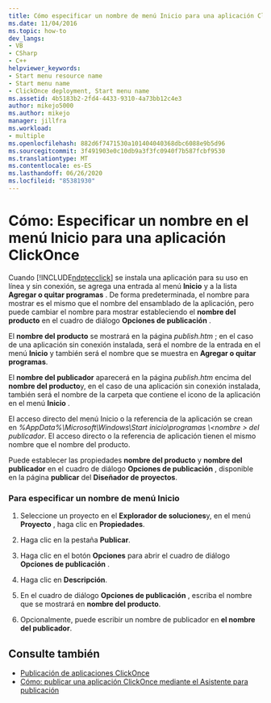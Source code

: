 ```yaml
---
title: Cómo especificar un nombre de menú Inicio para una aplicación ClickOnce | Microsoft Docs
ms.date: 11/04/2016
ms.topic: how-to
dev_langs:
- VB
- CSharp
- C++
helpviewer_keywords:
- Start menu resource name
- Start menu name
- ClickOnce deployment, Start menu name
ms.assetid: 4b5183b2-2fd4-4433-9310-4a73bb12c4e3
author: mikejo5000
ms.author: mikejo
manager: jillfra
ms.workload:
- multiple
ms.openlocfilehash: 882d6f7471530a101404040368dbc6088e9b5d96
ms.sourcegitcommit: 3f491903e0c10db9a3f3fc0940f7b587fcbf9530
ms.translationtype: MT
ms.contentlocale: es-ES
ms.lasthandoff: 06/26/2020
ms.locfileid: "85381930"
---
```

# <a name="how-to-specify-a-start-menu-name-for-a-clickonce-application"></a>Cómo: Especificar un nombre en el menú Inicio para una aplicación ClickOnce
Cuando [!INCLUDE[ndptecclick](../deployment/includes/ndptecclick_md.md)] se instala una aplicación para su uso en línea y sin conexión, se agrega una entrada al menú **Inicio** y a la lista **Agregar o quitar programas** . De forma predeterminada, el nombre para mostrar es el mismo que el nombre del ensamblado de la aplicación, pero puede cambiar el nombre para mostrar estableciendo el **nombre del producto** en el cuadro de diálogo **Opciones de publicación** .

 El **nombre del producto** se mostrará en la página *publish.htm* ; en el caso de una aplicación sin conexión instalada, será el nombre de la entrada en el menú **Inicio** y también será el nombre que se muestra en **Agregar o quitar programas**.

 El **nombre del publicador** aparecerá en la página *publish.htm* encima del **nombre del producto**y, en el caso de una aplicación sin conexión instalada, también será el nombre de la carpeta que contiene el icono de la aplicación en el menú **Inicio** .

 El acceso directo del menú Inicio o la referencia de la aplicación se crean en *%AppData%\Microsoft\Windows\Start inicio\programas \\<nombre \> del publicador*. El acceso directo o la referencia de aplicación tienen el mismo nombre que el nombre del producto.

 Puede establecer las propiedades **nombre del producto** y **nombre del publicador** en el cuadro de diálogo **Opciones de publicación** , disponible en la página **publicar** del **Diseñador de proyectos**.

### <a name="to-specify-a-start-menu-name"></a>Para especificar un nombre de menú Inicio

1. Seleccione un proyecto en el **Explorador de soluciones**y, en el menú **Proyecto** , haga clic en **Propiedades**.

2. Haga clic en la pestaña **Publicar**.

3. Haga clic en el botón **Opciones** para abrir el cuadro de diálogo **Opciones de publicación** .

4. Haga clic en **Descripción**.

5. En el cuadro de diálogo **Opciones de publicación** , escriba el nombre que se mostrará en **nombre del producto**.

6. Opcionalmente, puede escribir un nombre de publicador en **el nombre del publicador**.

## <a name="see-also"></a>Consulte también
- [Publicación de aplicaciones ClickOnce](../deployment/publishing-clickonce-applications.md)
- [Cómo: publicar una aplicación ClickOnce mediante el Asistente para publicación](../deployment/how-to-publish-a-clickonce-application-using-the-publish-wizard.md)